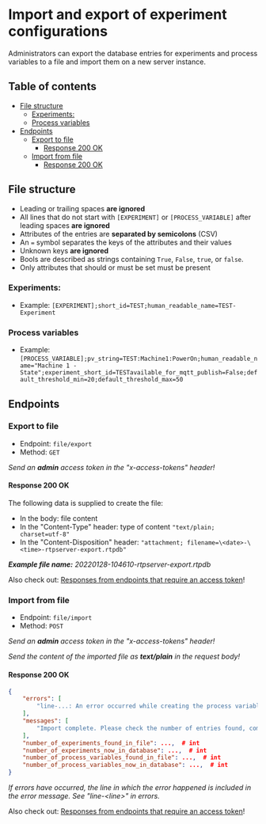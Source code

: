 # Import and export of experiment configurations <!-- omit in toc -->

Administrators can export the database entries for experiments and process variables to a file and import them on a new server instance.

## Table of contents  <!-- omit in toc -->
- [File structure](#file-structure)
  - [Experiments:](#experiments)
  - [Process variables](#process-variables)
- [Endpoints](#endpoints)
  - [Export to file](#export-to-file)
    - [Response 200 OK](#response-200-ok)
  - [Import from file](#import-from-file)
    - [Response 200 OK](#response-200-ok-1)

## File structure

- Leading or trailing spaces **are ignored**
- All lines that do not start with `[EXPERIMENT]` or `[PROCESS_VARIABLE]` after leading spaces **are ignored**
- Attributes of the entries are **separated by semicolons** (CSV)
- An `=` symbol separates the keys of the attributes and their values
- Unknown keys **are ignored**
- Bools are described as strings containing `True`, `False`, `true`, or `false`.
- Only attributes that should or must be set must be present

### Experiments:

- Example: `[EXPERIMENT];short_id=TEST;human_readable_name=TEST-Experiment`

### Process variables

- Example: `[PROCESS_VARIABLE];pv_string=TEST:Machine1:PowerOn;human_readable_name="Machine 1 - State";experiment_short_id=TESTavailable_for_mqtt_publish=False;default_threshold_min=20;default_threshold_max=50`

## Endpoints

### Export to file

- Endpoint: `file/export`
- Method: `GET`

*Send an **admin** access token in the "x-access-tokens" header!*

#### Response 200 OK

The following data is supplied to create the file:

- In the body: file content
- In the "Content-Type" header: type of content `"text/plain; charset=utf-8"`
- In the "Content-Disposition" header: `"attachment; filename=\<date>-\<time>-rtpserver-export.rtpdb"`


***Example file name:** 20220128-104610-rtpserver-export.rtpdb*

Also check out: [Responses from endpoints that require an access token](cross_endpoint_responses.md#responses-from-endpoints-that-require-an-access-token)!

### Import from file

- Endpoint: `file/import`
- Method: `POST`

*Send an **admin** access token in the "x-access-tokens" header!*

*Send the content of the imported file as **text/plain** in the request body!*

#### Response 200 OK
```JSON
{
    "errors": [
        "line-...: An error occurred while creating the process variable. Check if the pv_string and the other attributes are set correctly, and start the import again. Valid process variables are not affected."
    ],
    "messages": [
        "Import complete. Please check the number of entries found, compare them with the number in the database, and consult the error messages if necessary!"
    ],
    "number_of_experiments_found_in_file": ...,  # int
    "number_of_experiments_now_in_database": ...,  # int
    "number_of_process_variables_found_in_file": ...,  # int
    "number_of_process_variables_now_in_database": ...,  # int
}
```

*If errors have occurred, the line in which the error happened is included in the error message. See "line-\<line>" in errors.*

Also check out: [Responses from endpoints that require an access token](cross_endpoint_responses.md#responses-from-endpoints-that-require-an-access-token)!

